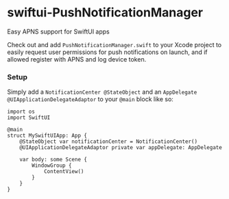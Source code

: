 # swiftui-PushNotificationManager
Easy APNS support for SwiftUI apps

Check out and add `PushNotificationManager.swift` to your Xcode project to easily request user permissions for push notifications on launch, and if allowed register with APNS and log device token.

### Setup

Simply add a `NotificationCenter @StateObject` and an `AppDelegate @UIApplicationDelegateAdaptor` to your `@main` block like so:

```
import os
import SwiftUI

@main
struct MySwiftUIApp: App {
	@StateObject var notificationCenter = NotificationCenter()
	@UIApplicationDelegateAdaptor private var appDelegate: AppDelegate

	var body: some Scene {
		WindowGroup {
			ContentView()
		}
	}
}
```
